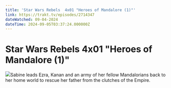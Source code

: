 ```yaml
---
title: 'Star Wars Rebels  4x01 "Heroes of Mandalore (1)"' 
link: https://trakt.tv/episodes/2714347
dateWatched: 09-04-2024
dateTime: 2024-09-05T03:37:24.000000Z
---
```

# Star Wars Rebels  4x01 "Heroes of Mandalore (1)"

![](https://walter-r2.trakt.tv/images/episodes/002/714/347/screenshots/thumb/0c7c2f0499.jpg)Sabine leads Ezra, Kanan and an army of her fellow Mandalorians back to her home world to rescue her father from the clutches of the Empire.